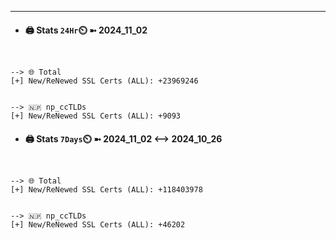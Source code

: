 

---
- #### 🖨️ **Stats** `24Hr`⏲️ ➼ 2024_11_02
```console


--> 🌐 Total
[+] New/ReNewed SSL Certs (ALL): +23969246


--> 🇳🇵 np_ccTLDs
[+] New/ReNewed SSL Certs (ALL): +9093

```

- #### 🖨️ **Stats** `7Days`⏲️ ➼ 2024_11_02 <--> 2024_10_26
```console


--> 🌐 Total
[+] New/ReNewed SSL Certs (ALL): +118403978


--> 🇳🇵 np_ccTLDs
[+] New/ReNewed SSL Certs (ALL): +46202

```

